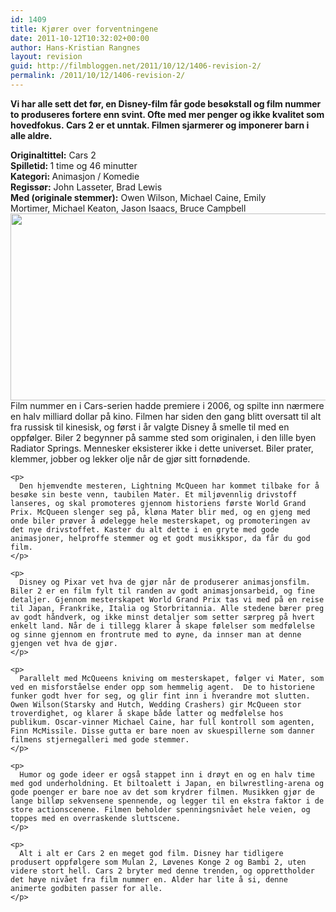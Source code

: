 ```yaml
---
id: 1409
title: Kjører over forventningene
date: 2011-10-12T10:32:02+00:00
author: Hans-Kristian Rangnes
layout: revision
guid: http://filmbloggen.net/2011/10/12/1406-revision-2/
permalink: /2011/10/12/1406-revision-2/
---
```

<div>
  <strong>Vi har alle sett det før, en Disney-film får gode besøkstall og film nummer to produseres fortere enn svint. Ofte med mer penger og ikke kvalitet som hovedfokus. Cars 2 er et unntak. Filmen sjarmerer og imponerer barn i alle aldre.<!--more--></p> 
  
  <p>
    </strong><strong>Originaltittel:</strong> Cars 2<br /> <strong>Spilletid: </strong>1 time og 46 minutter<br /> <strong>Kategori: </strong>Animasjon / Komedie<br /> <strong>Regissør:</strong> John Lasseter, Brad Lewis<br /> <strong>Med (originale stemmer):</strong> Owen Wilson, Michael Caine, Emily Mortimer, Michael Keaton, Jason Isaacs, Bruce Campbell<br /> <a href="http://filmbloggen.net/?attachment_id=1408" rel="attachment wp-att-1408"><img class="alignnone size-large wp-image-1408" src="http://filmbloggen.net/wp-content/uploads//2011/10/jbhdyxr11-620x299.jpg" alt="" width="620" height="299" /></a><br /> Film nummer en i Cars-serien hadde premiere i 2006, og spilte inn nærmere en halv milliard dollar på kino. Filmen har siden den gang blitt oversatt til alt fra russisk til kinesisk, og først i år valgte Disney å smelle til med en oppfølger. Biler 2 begynner på samme sted som originalen, i den lille byen Radiator Springs. Mennesker eksisterer ikke i dette universet. Biler prater, klemmer, jobber og lekker olje når de gjør sitt fornødende.</div> 
    
    <p>
      Den hjemvendte mesteren, Lightning McQueen har kommet tilbake for å besøke sin beste venn, taubilen Mater. Et miljøvennlig drivstoff lanseres, og skal promoteres gjennom historiens første World Grand Prix. McQueen slenger seg på, kløna Mater blir med, og en gjeng med onde biler prøver å ødelegge hele mesterskapet, og promoteringen av det nye drivstoffet. Kaster du alt dette i en gryte med gode animasjoner, helproffe stemmer og et godt musikkspor, da får du god film.
    </p>
    
    <p>
      Disney og Pixar vet hva de gjør når de produserer animasjonsfilm. Biler 2 er en film fylt til randen av godt animasjonsarbeid, og fine detaljer. Gjennom mesterskapet World Grand Prix tas vi med på en reise til Japan, Frankrike, Italia og Storbritannia. Alle stedene bærer preg av godt håndverk, og ikke minst detaljer som setter særpreg på hvert enkelt land. Når de i tillegg klarer å skape følelser som medfølelse og sinne gjennom en frontrute med to øyne, da innser man at denne gjengen vet hva de gjør.
    </p>
    
    <p>
      Parallelt med McQueens kniving om mesterskapet, følger vi Mater, som ved en misforståelse ender opp som hemmelig agent.  De to historiene funker godt hver for seg, og glir fint inn i hverandre mot slutten. Owen Wilson(Starsky and Hutch, Wedding Crashers) gir McQueen stor troverdighet, og klarer å skape både latter og medfølelse hos publikum. Oscar-vinner Michael Caine, har full kontroll som agenten, Finn McMissile. Disse gutta er bare noen av skuespillerne som danner filmens stjernegalleri med gode stemmer.
    </p>
    
    <p>
      Humor og gode ideer er også stappet inn i drøyt en og en halv time med god underholdning. Et biltoalett i Japan, en bilwrestling-arena og gode poenger er bare noe av det som krydrer filmen. Musikken gjør de lange billøp sekvensene spennende, og legger til en ekstra faktor i de store actionscenene. Filmen beholder spenningsnivået hele veien, og toppes med en overraskende sluttscene.
    </p>
    
    <p>
      Alt i alt er Cars 2 en meget god film. Disney har tidligere produsert oppfølgere som Mulan 2, Løvenes Konge 2 og Bambi 2, uten videre stort hell. Cars 2 bryter med denne trenden, og opprettholder det høye nivået fra film nummer en. Alder har lite å si, denne animerte godbiten passer for alle.
    </p>